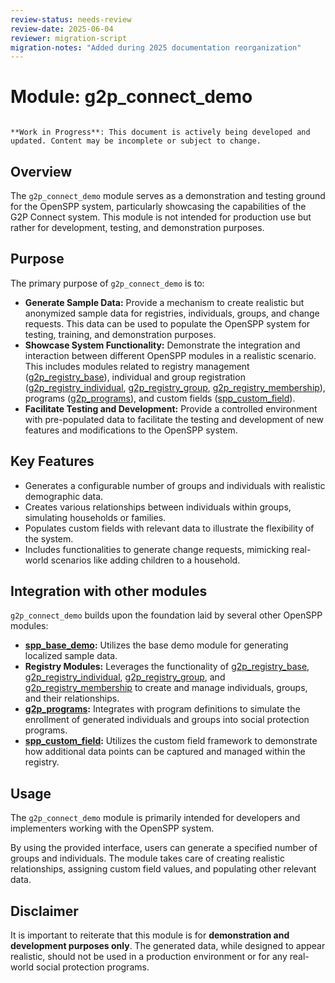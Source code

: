 ```yaml
---
review-status: needs-review
review-date: 2025-06-04
reviewer: migration-script
migration-notes: "Added during 2025 documentation reorganization"
---
```


# Module: g2p_connect_demo

```{warning}

**Work in Progress**: This document is actively being developed and updated. Content may be incomplete or subject to change.
```

## Overview

The `g2p_connect_demo` module serves as a demonstration and testing ground for the OpenSPP system, particularly showcasing the capabilities of the G2P Connect system. This module is not intended for production use but rather for development, testing, and demonstration purposes.

## Purpose

The primary purpose of `g2p_connect_demo` is to:

- **Generate Sample Data:** Provide a mechanism to create realistic but anonymized sample data for registries, individuals, groups, and change requests. This data can be used to populate the OpenSPP system for testing, training, and demonstration purposes.
- **Showcase System Functionality:** Demonstrate the integration and interaction between different OpenSPP modules in a realistic scenario. This includes modules related to registry management ([g2p_registry_base](g2p_registry_base)), individual and group registration ([g2p_registry_individual](g2p_registry_individual), [g2p_registry_group](g2p_registry_group), [g2p_registry_membership](g2p_registry_membership)), programs ([g2p_programs](g2p_programs)), and custom fields ([spp_custom_field](spp_custom_field)).
- **Facilitate Testing and Development:** Provide a controlled environment with pre-populated data to facilitate the testing and development of new features and modifications to the OpenSPP system.

## Key Features

- Generates a configurable number of groups and individuals with realistic demographic data.
- Creates various relationships between individuals within groups, simulating households or families.
- Populates custom fields with relevant data to illustrate the flexibility of the system.
- Includes functionalities to generate change requests, mimicking real-world scenarios like adding children to a household.

## Integration with other modules

`g2p_connect_demo` builds upon the foundation laid by several other OpenSPP modules:

- **[spp_base_demo](spp_base_demo):** Utilizes the base demo module for generating localized sample data.
- **Registry Modules:** Leverages the functionality of [g2p_registry_base](g2p_registry_base), [g2p_registry_individual](g2p_registry_individual), [g2p_registry_group](g2p_registry_group), and [g2p_registry_membership](g2p_registry_membership) to create and manage individuals, groups, and their relationships.
- **[g2p_programs](g2p_programs):** Integrates with program definitions to simulate the enrollment of generated individuals and groups into social protection programs.
- **[spp_custom_field](spp_custom_field):** Utilizes the custom field framework to demonstrate how additional data points can be captured and managed within the registry.

## Usage

The `g2p_connect_demo` module is primarily intended for developers and implementers working with the OpenSPP system. 

By using the provided interface, users can generate a specified number of groups and individuals. The module takes care of creating realistic relationships, assigning custom field values, and populating other relevant data.

## Disclaimer

It is important to reiterate that this module is for **demonstration and development purposes only**. The generated data, while designed to appear realistic, should not be used in a production environment or for any real-world social protection programs. 
